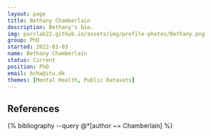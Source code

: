 ```yaml
---
layout: page
title: Bethany Chamberlain
description: Bethany's bio.
img: purrlab22.github.io/assets/img/profile-photos/Bethany.png
group: PhD
started: 2022-01-03
name: Bethany Chamberlain
status: Current
position: PhD
email: bcha@itu.dk
themes: [Mental Health, Public Datasets]
---
```


References
----------
<div class="publications">
  {% bibliography --query @*[author ~= Chamberlain] %}
</div>
